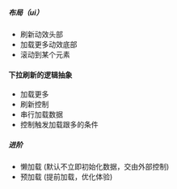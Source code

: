 

##### 布局（ui）
- 刷新动效头部
- 加载更多动效底部
- 滚动到某个元素

#### 下拉刷新的逻辑抽象
- 加载更多
- 刷新控制
- 串行加载数据
- 控制触发加载跟多的条件

##### 进阶
- 懒加载 (默认不立即初始化数据，交由外部控制)
- 预加载 (提前加载，优化体验)
